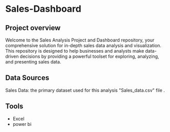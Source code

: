 # Sales-Dashboard
## Project overview
Welcome to the Sales Analysis Project and Dashboard repository, your comprehensive solution for in-depth sales data analysis and visualization. This repository is designed to help businesses and analysts make data-driven decisions by providing a powerful toolset for exploring, analyzing, and presenting sales data.

## Data Sources
Sales Data: the primary dataset used for this analysis "Sales_data.csv" file .
## Tools 
- Excel
- power bi 

